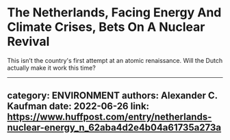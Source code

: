 # The Netherlands, Facing Energy And Climate Crises, Bets On A Nuclear Revival

This isn’t the country's first attempt at an atomic renaissance. Will the Dutch actually make it work this time?

---
category: ENVIRONMENT
authors: Alexander C. Kaufman
date: 2022-06-26
link: https://www.huffpost.com/entry/netherlands-nuclear-energy_n_62aba4d2e4b04a61735a273a
---
